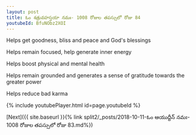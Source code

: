 ```yaml
---
layout: post
title: ఓం శత్రువహస్తయా నమః- 1008 రోజుల తపస్సులో రోజు 84
youtubeId: BfuNObz2XOI
---
```

 
 
Helps get goodness, bliss and peace and God's blessings
 
Helps remain focused, help generate inner energy 
 
Helps boost physical and mental health 
 
Helps remain grounded and generates a sense of gratitude towards the greater power 
 
Helps reduce bad karma
 
 
 
 


{% include youtubePlayer.html id=page.youtubeId %}
 
[Next]({{ site.baseurl }}{% link  split2/_posts/2018-10-11-ఓం ఆయుద్దీన్ నమః- 1008 రోజుల తపస్సులో రోజు 83.md%})
 
